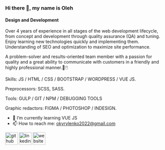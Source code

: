 
### Hi there 👋, my name is Oleh
#### Design and Development


Over 4 years of experience in all stages of the web development lifecycle, from concept and development through quality assurance (QA) and tuning. Enjoy learning new technologies quickly and implementing them. Understanding of SEO and optimization to maximize site performance.

A problem-solver and results-oriented team member with a passion for quality and a great ability to communicate with customers in a friendly and highly professional manner.💽🖱️

Skills: JS / HTML / CSS / BOOTSTRAP / WORDPRESS / VUE JS.

Preprocessors: SCSS, SASS.

Tools: GULP / GIT / NPM / DEBUGGING TOOLS

Graphic redactors: FIGMA / PHOTOSHOP / INDESIGN.


- 🌱 I’m currently learning VUE JS
- 📫 How to reach me: okyrylenko2022@gmail.com


[<img src='https://cdn.jsdelivr.net/npm/simple-icons@3.0.1/icons/github.svg' alt='github' height='40'>](https://github.com/o-k-88)  [<img src='https://cdn.jsdelivr.net/npm/simple-icons@3.0.1/icons/linkedin.svg' alt='linkedin' height='40'>](https://www.linkedin.com/in/oleh-kyrylenko-155743146/) [<img src='https://cdn.jsdelivr.net/npm/simple-icons@3.0.1/icons/icloud.svg' alt='website' height='40'>](https://olehkyrylenko.tk/)

